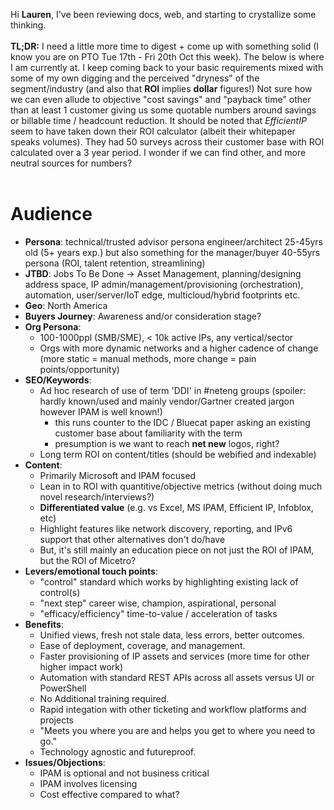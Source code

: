 Hi **Lauren**, I've been reviewing docs, web, and starting to crystallize some thinking.
<br>
<br>
**TL;DR:** I need a little more time to digest + come up with something solid (I know you are on PTO Tue 17th - Fri 20th Oct this week). The below is where I am currently at. I keep coming back to your basic requirements mixed with some of my own digging and the perceived "dryness" of the segment/industry (and also that **ROI** implies **dollar** figures!) Not sure how we can even allude to objective "cost savings" and "payback time" other than at least 1 customer giving us some quotable numbers around savings or billable time / headcount reduction. It should be noted that _EfficientIP_ seem to have taken down their ROI calculator (albeit their whitepaper speaks volumes). They had 50 surveys across their customer base with ROI calculated over a 3 year period. I wonder if we can find other, and more neutral sources for numbers?
<br>
<br>
# Audience

* **Persona**: technical/trusted advisor persona engineer/architect 25-45yrs old (5+ years exp.) but also something for the manager/buyer 40-55yrs persona (ROI, talent retention, streamlining)
* **JTBD**: Jobs To Be Done -> Asset Management, planning/designing address space, IP admin/management/provisioning (orchestration), automation, user/server/IoT edge, multicloud/hybrid footprints etc. 
* **Geo**: North America
* **Buyers Journey**: Awareness and/or consideration stage?
* **Org Persona**: 
  * 100-1000ppl (SMB/SME), < 10k active IPs, any vertical/sector
  * Orgs with more dynamic networks and a higher cadence of change (more static = manual methods, more change = pain points/opportunity)
* **SEO/Keywords**: 
  * Ad hoc research of use of term 'DDI' in #neteng groups (spoiler: hardly known/used and mainly vendor/Gartner created jargon however IPAM is well known!)
    * this runs counter to the IDC / Bluecat paper asking an existing customer base about familiarity with the term
    * presumption is we want to reach **net new** logos, right?
  * Long term ROI on content/titles (should be webified and indexable)
* **Content**: 
  * Primarily Microsoft and IPAM focused
  * Lean in to ROI with quantitive/objective metrics (without doing much novel research/interviews?)
  * **Differentiated value** (e.g. vs Excel, MS IPAM, Efficient IP, Infoblox, etc)
  * Highlight features like network discovery, reporting, and IPv6 support that other alternatives don't do/have
  * But, it's still mainly an education piece on not just the ROI of IPAM, but the ROI of Micetro?
* **Levers/emotional touch points**: 
  * "control" standard which works by highlighting existing lack of control(s)
  * "next step" career wise, champion, aspirational, personal  
  * "efficacy/efficiency" time-to-value / acceleration of tasks
* **Benefits**:
  * Unified views, fresh not stale data, less errors, better outcomes.
  * Ease of deployment, coverage, and management.
  * Faster provisioning of IP assets and services (more time for other higher impact work)
  * Automation with standard REST APIs across all assets versus UI or PowerShell
  * No Additional training required.
  * Rapid integation with other ticketing and workflow platforms and projects 
  * "Meets you where you are and helps you get to where you need to go."
  * Technology agnostic and futureproof.
* **Issues/Objections**:
  * IPAM is optional and not business critical
  * IPAM involves licensing
  * Cost effective compared to what? 
